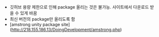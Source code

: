 + 깃허브 용량 제한으로 인해 package 올리는 것은 불가능. 사이트에서 다운로드 받을 수 있게 바꿈
+ 최신 버전의 package만 올리도록 함
+ [amstrong unity package site] (http://218.155.186.13/DoingDevelopment/amstrong.php)


